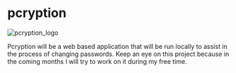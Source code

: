 # pcryption

![pcryption_logo](https://user-images.githubusercontent.com/15901187/46705601-3b310480-cbfe-11e8-86c6-605917f53331.png)

Pcryption will be a web based application that will be run locally to assist in the process of changing passwords. Keep an eye on this project because in the coming months I will try to work on it during my free time.
